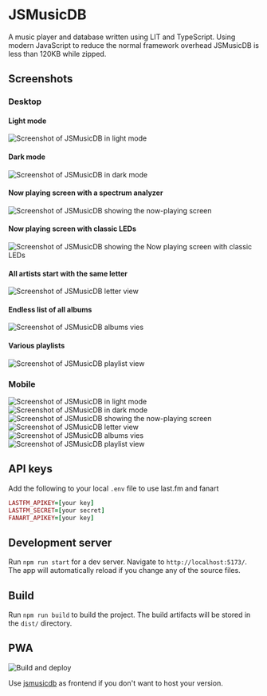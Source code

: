 # JSMusicDB

A music player and database written using LIT and TypeScript. Using modern JavaScript to reduce the normal framework overhead JSMusicDB is less than 120KB while zipped.

## Screenshots

### Desktop

#### Light mode

![Screenshot of JSMusicDB in light mode](https://www.jsmusicdb.com/assets/screenshot-1.webp 'Screenshot of JSMusicDB in light mode')

#### Dark mode

![Screenshot of JSMusicDB in dark mode](https://www.jsmusicdb.com/assets/screenshot-2.webp 'Screenshot of JSMusicDB in dark mode')

#### Now playing screen with a spectrum analyzer

![Screenshot of JSMusicDB showing the now-playing screen](https://www.jsmusicdb.com/assets/screenshot-3.webp 'Screenshot of JSMusicDB showing the now-playing screen')

#### Now playing screen with classic LEDs

![Screenshot of JSMusicDB showing the Now playing screen with classic LEDs](https://www.jsmusicdb.com/assets/screenshot-7.webp 'Screenshot of JSMusicDB showing the Now playing screen with classic LEDs')

#### All artists start with the same letter

![Screenshot of JSMusicDB letter view](https://www.jsmusicdb.com/assets/screenshot-4.webp 'Screenshot of JSMusicDB letter view')

#### Endless list of all albums

![Screenshot of JSMusicDB albums vies](https://www.jsmusicdb.com/assets/screenshot-5.webp 'Screenshot of JSMusicDB albums view')

#### Various playlists

![Screenshot of JSMusicDB playlist view](https://www.jsmusicdb.com/assets/screenshot-6.webp 'Screenshot of JSMusicDB playlist view')

### Mobile

![Screenshot of JSMusicDB in light mode](https://www.jsmusicdb.com/assets/screenshot-1-xs.webp 'Screenshot of JSMusicDB in light mode')
![Screenshot of JSMusicDB in dark mode](https://www.jsmusicdb.com/assets/screenshot-2-xs.webp 'Screenshot of JSMusicDB in dark mode')
![Screenshot of JSMusicDB showing the now-playing screen](https://www.jsmusicdb.com/assets/screenshot-3-xs.webp 'Screenshot of JSMusicDB showing the now-playing screen')
![Screenshot of JSMusicDB letter view](https://www.jsmusicdb.com/assets/screenshot-4-xs.webp 'Screenshot of JSMusicDB letter view')
![Screenshot of JSMusicDB albums vies](https://www.jsmusicdb.com/assets/screenshot-5-xs.webp 'Screenshot of JSMusicDB albums view')
![Screenshot of JSMusicDB playlist view](https://www.jsmusicdb.com/assets/screenshot-6-xs.webp 'Screenshot of JSMusicDB playlist view')

## API keys

Add the following to your local `.env` file to use last.fm and fanart

```ruby
LASTFM_APIKEY=[your key]
LASTFM_SECRET=[your secret]
FANART_APIKEY=[your key]
```

## Development server

Run `npm run start` for a dev server. Navigate to `http://localhost:5173/`. The app will automatically reload if you change any of the source files.

## Build

Run `npm run build` to build the project. The build artifacts will be stored in the `dist/` directory.

## PWA

![Build and deploy](https://github.com/lucienimmink/JSMusicDB/workflows/Build%20and%20deploy/badge.svg)

Use [jsmusicdb](https://www.jsmusicdb.com) as frontend if you don't want to host your version.
